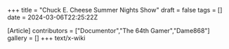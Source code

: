 +++
title = "Chuck E. Cheese Summer Nights Show"
draft = false
tags = []
date = 2024-03-06T22:25:22Z

[Article]
contributors = ["Documentor","The 64th Gamer","Dame868"]
gallery = []
+++
text/x-wiki